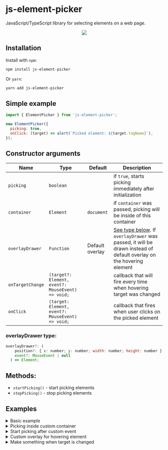 
# js-element-picker

JavaScript/TypeScript library for selecting elements on a web page.

<p align="center">
  <img src="https://i.imgur.com/mGlNnAo.gif">
</p>


## Installation

Install with `npm`:
```bash
npm install js-element-picker
```

Or `yarn`:
```bash
yarn add js-element-picker
```

## Simple example

```javascript
import { ElementPicker } from 'js-element-picker';

new ElementPicker({
  picking: true,
  onClick: (target) => alert(`Picked element: ${target.tagName}`),
});
```

## Constructor arguments

| Name        | Type        | Default | Description
|-------------|-------------|---------|-------------|
| `picking`   | `boolean`   |         |if `true`, starts picking immediately after initialization|
| `container`   | `Element`   | `document`        |if `container` was passed, picking will be inside of this container|
| `overlayDrawer`   | `Function`   | Default overlay        |[See type below](#overlaydrawer-type). If `overlayDrawer` was passed, it will be drawn instead of default overlay on the hovering element|
| `onTargetChange`   | `(target?: Element, event?: MouseEvent) => void;`   |         |callback that will fire every time when hovering target was changed|
| `onClick`   | `(target: Element, event?: MouseEvent) => void;`   |         |callback that fires when user clicks on the picked element|

### overlayDrawer type:
```javascript
overlayDrawer?: (
    position?: { x: number; y: number; width: number; height: number } | null,
    event?: MouseEvent | null
  ) => Element;
```

## Methods:

 - `startPicking()` - start picking elements
 - `stopPicking()` - stop picking elements

## Examples

<details>
  <summary>Basic example</summary>

  In this example you create `ElementPicker` object which starts picking immediately after initialization and after click on target logs it in console and stops picking

  ```javascript
  import { ElementPicker } from 'js-element-picker';

  const elementPicker = new ElementPicker({
    picking: true,
    onClick: (target) => {
      console.log(`Picked element: ${target?.tagName}`);
      elementPicker.stopPicking();
    },
  });
  ```
</details>

<details>
  <summary>Picking inside custom container</summary>

  By default `ElementPicker` picks inside the document. If you want to pick elements inside custom container, you need to pass it as `container` argument

  <i>Please note that if you DOM is not initialized and your `customContainer` is null, it couldn't work in a right way. So be sure that your container exists</i>

  So first
  ```javascript
  import { ElementPicker } from 'js-element-picker';

  const customContainer = document.getElementById('my-custom-container');

  const elementPicker = new ElementPicker({
    picking: true,
    container: customContainer,
    onClick: (target) => {
      console.log(`Picked element: ${target?.tagName}`);
      elementPicker.stopPicking();
    },
  });
  ```
</details>


<details>
  <summary>Start picking after custom event</summary>

  If you want to start picking on any event (for example, button click), you can use `startPicking()` method

  ```javascript
  import { ElementPicker } from 'js-element-picker';

  const button = document.getElementById('start-pick');

  const elementPicker = new ElementPicker({
    onClick: (target) => {
      console.log(`Picked element: ${target}`);
      elementPicker.stopPicking();
    },
  });

  button?.addEventListener('click', () => elementPicker.startPicking());
  ```
</details>

<details>
  <summary>Custom overlay for hovering element</summary>

  If you want to create custom overlay for hovering element, you need to pass `overlayDrawer()` function. It gets `position` and `event` as arguments and must return an Element. Result element will appear inside of overlay, so you don't need to think about positioning. Actually `position` is some fields from `event` just to make it easier to get.

  So first you need to create a function for overlay drawer:
  

  ```javascript
  const myCustomOverlayDrawer = (
    position: { x: number; y: number; width: number; height: number } | null,
    event: MouseEvent | null
  ) => {
    const overlay = document.createElement('div');

    overlay.style.width = '100%';
    overlay.style.height = '100%';
    overlay.style.background = 'rgba(255, 0, 166, 0.8)';
    overlay.style.display = 'flex';

    overlay.style.display = 'flex';
    overlay.style.flexDirection = 'column';
    overlay.style.justifyContent = 'center';
    overlay.style.alignItems = 'center';
    overlay.style.gap = '8px';
    overlay.style.color = 'white';
    overlay.style.fontFamily = 'monospace';

    const tagNameSpan = document.createElement('span');
    const target = event?.target as Element;
    tagNameSpan.append(target?.tagName);
    overlay.append(tagNameSpan);

    if (position) {
      const positionSpan = document.createElement('span');
      positionSpan.append(`{x: ${position.x}, y: ${position.y}}`);
      overlay.append(positionSpan);
    }

    return overlay;
  };
  ```

  And then you can use it:

  ```javascript
  import { ElementPicker } from 'js-element-picker';

  const elementPicker = new ElementPicker({
    picking: true,
    onClick: (target) => {
      console.log(`Picked element: ${target}`);
      elementPicker.stopPicking();
    },
    overlayDrawer: myCustomOverlayDrawer,
  });
  ```

  As a result you'll see something like this:
  <p align="center">
  <img src="https://i.imgur.com/Q8bwEU7.gif">
  </p>
</details>


<details>
  <summary>Make something when target is changed</summary>

  If you want to make something while user is picking elements, you can use `onTargetChange` argument. That is function which will fire every time when target was updated

  ```javascript
  import { ElementPicker } from 'js-element-picker';

  new ElementPicker({
    picking: true,
    onTargetChange: (target) => console.log(`Hovering element: ${target?.tagName}`),
  });
  ``` 
</details>